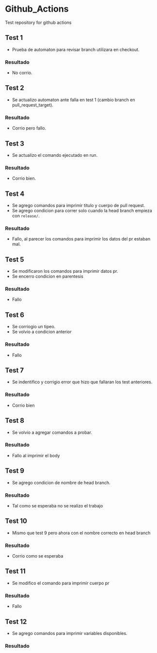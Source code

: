 # Github_Actions
Test repository for github actions
## Test 1
- Prueba de automaton para revisar branch utilizara en checkout.
### Resultado
- No corrio.
## Test 2
- Se actualizo automaton ante falla en test 1 (cambio branch en pull_request_target).
### Resultado
- Corrio pero fallo.
## Test 3
- Se actualizo el comando ejecutado en run.
### Resultado
- Corrio bien.
## Test 4
- Se agrego comandos para imprimir titulo y cuerpo de pull request.
- Se agrego condicion para correr solo cuando la head branch empieza con `release/`.
### Resultado
- Fallo, al parecer los comandos para imprimir los datos del pr estaban mal.
## Test 5
- Se modificaron los comandos para imprimir datos pr.
- Se encerro condicion en parentesis
### Resultado
- Fallo
## Test 6
- Se corriogio un tipeo.
- Se volvio a condicion anterior
### Resultado
- Fallo
## Test 7
- Se indentifico y corrigio error que hizo que fallaran los test anteriores.
### Resultado
- Corrio bien
## Test 8
- Se volvio a agregar comandos a probar.
### Resultado
- Fallo al imprimir el body
## Test 9
- Se agrego condicion de nombre de head branch.
### Resultado
- Tal como se esperaba no se realizo el trabajo
## Test 10
- Mismo que test 9 pero ahora con el nombre correcto en head branch
### Resultado
- Corrio como se esperaba
## Test 11
- Se modifico el comando para imprimir cuerpo pr
### Resultado
- Fallo
## Test 12
- Se agrego comandos para imprimir variables disponibles.
### Resultado

